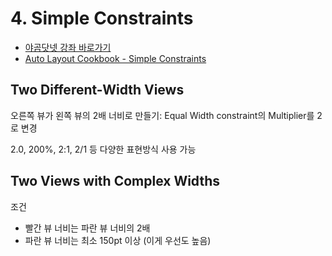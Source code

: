 # 4. Simple Constraints

- [야곰닷넷 강좌 바로가기](https://yagom.net/courses/autolayout/lessons/simple-constraints/)
- [Auto Layout Cookbook - Simple Constraints](https://developer.apple.com/library/archive/documentation/UserExperience/Conceptual/AutolayoutPG/WorkingwithSimpleConstraints.html#//apple_ref/doc/uid/TP40010853-CH12-SW1)



## Two Different-Width Views

오른쪽 뷰가 왼쪽 뷰의 2배 너비로 만들기: Equal Width constraint의 Multiplier를 2로 변경  
  
2.0, 200%, 2:1, 2/1 등 다양한 표현방식 사용 가능



## Two Views with Complex Widths

조건
- 빨간 뷰 너비는 파란 뷰 너비의 2배
- 파란 뷰 너비는 최소 150pt 이상 (이게 우선도 높음)
